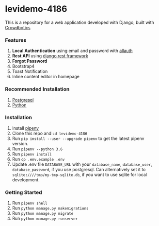
# levidemo-4186
This is a repository for a web application developed with Django, built with [Crowdbotics](https://crowdbotics.com)

### Features
1. **Local Authentication** using email and password with [allauth](https://pypi.org/project/django-allauth/)
2. **Rest API** using [django rest framework](http://www.django-rest-framework.org/)
3. **Forgot Password**
4. Bootstrap4 
5. Toast Notification
6. Inline content editor in homepage 

### Recommended Installation
1. [Postgresql](https://www.postgresql.org/download/)
2. [Python](https://www.python.org/downloads/release/python-365/)

### Installation
1. Install [pipenv](https://pypi.org/project/pipenv/)
2. Clone this repo and `cd levidemo-4186`
3. Run `pip install --user --upgrade pipenv` to get the latest pipenv version.
4. Run `pipenv --python 3.6`
5. Run `pipenv install`
6. Run `cp .env.example .env`
7. Update .env file `DATABASE_URL` with your `database_name`, `database_user`, `database_password`, if you use postgresql. 
    Can alternatively set it to `sqlite:////tmp/my-tmp-sqlite.db`, if you want to use sqlite for local development.


### Getting Started
1. Run `pipenv shell`
2. Run `python manage.py makemigrations`
3. Run `python manage.py migrate`
4. Run `python manage.py runserver`
